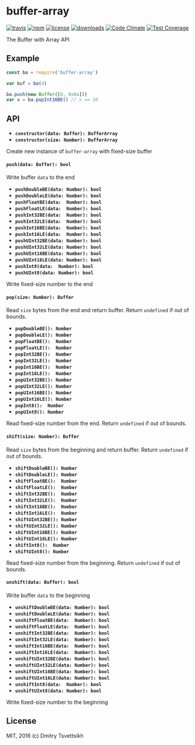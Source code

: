 # buffer-array
[![travis](https://travis-ci.org/ReklatsMasters/buffer-array.svg)](https://travis-ci.org/ReklatsMasters/buffer-array)
[![npm](https://img.shields.io/npm/v/buffer-array.svg)](https://npmjs.org/package/buffer-array)
[![license](https://img.shields.io/npm/l/buffer-array.svg)](https://npmjs.org/package/buffer-array)
[![downloads](https://img.shields.io/npm/dm/buffer-array.svg)](https://npmjs.org/package/buffer-array)
[![Code Climate](https://codeclimate.com/github/ReklatsMasters/buffer-array/badges/gpa.svg)](https://codeclimate.com/github/ReklatsMasters/buffer-array)
[![Test Coverage](https://codeclimate.com/github/ReklatsMasters/buffer-array/badges/coverage.svg)](https://codeclimate.com/github/ReklatsMasters/buffer-array)

The Buffer with Array API

## Example
```js
const ba = require('buffer-array')

var buf = ba(4)

ba.push(new Buffer([0, 0x0a]))
var x = ba.popInt16BE() // x == 10
```

## API

* **`constructor(data: Buffer): BufferArray`**
* **`constructor(size: Number): BufferArray`**

Create new instance of `buffer-array` with fixed-size buffer

#### `push(data: Buffer): bool`
Write buffer `data` to the end

* **`pushDoubleBE(data: Number): bool`**
* **`pushDoubleLE(data: Number): bool`**
* **`pushFloatBE(data:  Number): bool`**
* **`pushFloatLE(data:  Number): bool`**
* **`pushInt32BE(data:  Number): bool`**
* **`pushInt32LE(data:  Number): bool`**
* **`pushInt16BE(data:  Number): bool`**
* **`pushInt16LE(data:  Number): bool`**
* **`pushUInt32BE(data: Number): bool`**
* **`pushUInt32LE(data: Number): bool`**
* **`pushUInt16BE(data: Number): bool`**
* **`pushUInt16LE(data: Number): bool`**
* **`pushInt8(data:  Number): bool`**
* **`pushUInt8(data: Number): bool`**

Write fixed-size number to the end

#### `pop(size: Number): Buffer`
Read `size` bytes from the end and return buffer. Return `undefined` if out of bounds.

* **`popDoubleBE(): Number`**
* **`popDoubleLE(): Number`**
* **`popFloatBE():  Number`**
* **`popFloatLE():  Number`**
* **`popInt32BE():  Number`**
* **`popInt32LE():  Number`**
* **`popInt16BE():  Number`**
* **`popInt16LE():  Number`**
* **`popUInt32BE(): Number`**
* **`popUInt32LE(): Number`**
* **`popUInt16BE(): Number`**
* **`popUInt16LE(): Number`**
* **`popInt8():  Number`**
* **`popUInt8(): Number`**

Read fixed-size number from the end. Return `undefined` if out of bounds.

#### `shift(size: Number): Buffer`
Read `size` bytes from the beginning and return buffer. Return `undefined` if out of bounds.

* **`shiftDoubleBE(): Number`**
* **`shiftDoubleLE(): Number`**
* **`shiftFloatBE():  Number`**
* **`shiftFloatLE():  Number`**
* **`shiftInt32BE():  Number`**
* **`shiftInt32LE():  Number`**
* **`shiftInt16BE():  Number`**
* **`shiftInt16LE():  Number`**
* **`shiftUInt32BE(): Number`**
* **`shiftUInt32LE(): Number`**
* **`shiftUInt16BE(): Number`**
* **`shiftUInt16LE(): Number`**
* **`shiftInt8():  Number`**
* **`shiftUInt8(): Number`**

Read fixed-size number from the beginning. Return `undefined` if out of bounds.

#### `unshift(data: Buffer): bool`
Write buffer `data` to the beginning

* **`unshiftDoubleBE(data: Number): bool`**
* **`unshiftDoubleLE(data: Number): bool`**
* **`unshiftFloatBE(data:  Number): bool`**
* **`unshiftFloatLE(data:  Number): bool`**
* **`unshiftInt32BE(data:  Number): bool`**
* **`unshiftInt32LE(data:  Number): bool`**
* **`unshiftInt16BE(data:  Number): bool`**
* **`unshiftInt16LE(data:  Number): bool`**
* **`unshiftUInt32BE(data: Number): bool`**
* **`unshiftUInt32LE(data: Number): bool`**
* **`unshiftUInt16BE(data: Number): bool`**
* **`unshiftUInt16LE(data: Number): bool`**
* **`unshiftInt8(data:  Number): bool`**
* **`unshiftUInt8(data: Number): bool`**

Write fixed-size number to the beginning

## License
MIT, 2016 (c) Dmitry Tsvettsikh

